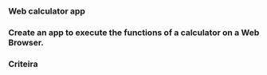 ### Web calculator app
### Create an app to execute the functions of a calculator on a Web Browser.

### Criteira

